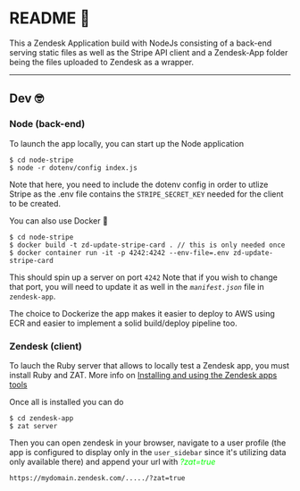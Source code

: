 # README :notebook:

This a Zendesk Application build with NodeJs consisting of a back-end serving static files as well as the Stripe API client and a Zendesk-App folder being the files uploaded to Zendesk as a wrapper.

---

## Dev :nerd_face:

### Node (back-end)

To launch the app locally, you can start up the Node application

```
$ cd node-stripe
$ node -r dotenv/config index.js
```

Note that here, you need to include the dotenv config in order to utlize Stripe as the .env file contains the `STRIPE_SECRET_KEY` needed for the client to be created.

You can also use Docker :whale2:

```
$ cd node-stripe
$ docker build -t zd-update-stripe-card . // this is only needed once
$ docker container run -it -p 4242:4242 --env-file=.env zd-update-stripe-card
```

This should spin up a server on port `4242`
Note that if you wish to change that port, you will need to update it as well in the _`manifest.json`_ file in `zendesk-app`.

The choice to Dockerize the app makes it easier to deploy to AWS using ECR and easier to implement a solid build/deploy pipeline too.

### Zendesk (client)

To lauch the Ruby server that allows to locally test a Zendesk app, you must install Ruby and ZAT. More info on [Installing and using the Zendesk apps tools](https://develop.zendesk.com/hc/en-us/articles/360001075048-Installing-and-using-the-Zendesk-apps-tools)

Once all is installed you can do

```
$ cd zendesk-app
$ zat server
```

Then you can open zendesk in your browser, navigate to a user profile (the app is configured to display only in the `user_sidebar` since it's utilizing data only available there) and append your url with <span style="color:lime;">_?zat=true_</span>

```
https://mydomain.zendesk.com/...../?zat=true
```
